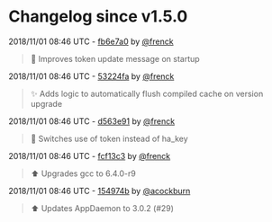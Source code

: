 # Changelog since v1.5.0

2018/11/01 08:46 UTC - [fb6e7a0](https://github.com/hassio-addons/addon-appdaemon3/commit/fb6e7a0bb57a83e0840a0e40ed7fd816af2a1a04) by [@frenck](https://github.com/frenck)
> :shirt: Improves token update message on startup 

2018/11/01 08:46 UTC - [53224fa](https://github.com/hassio-addons/addon-appdaemon3/commit/53224fa2c228b39c4ec90d5c1d02e6d6d20faffb) by [@frenck](https://github.com/frenck)
> :sparkles: Adds logic to automatically flush compiled cache on version upgrade 

2018/11/01 08:46 UTC - [d563e91](https://github.com/hassio-addons/addon-appdaemon3/commit/d563e915ec6dcc4e02048fcf8321ce4bbce8fe6d) by [@frenck](https://github.com/frenck)
> :hammer: Switches use of token instead of ha_key 

2018/11/01 08:46 UTC - [fcf13c3](https://github.com/hassio-addons/addon-appdaemon3/commit/fcf13c3392c162eea6c5d8a4fb49348d3c8f598c) by [@frenck](https://github.com/frenck)
> :arrow_up: Upgrades gcc to 6.4.0-r9 

2018/11/01 08:46 UTC - [154974b](https://github.com/hassio-addons/addon-appdaemon3/commit/154974b96a7b6c08d2c5af93c6214ac4128cd159) by [@acockburn](https://github.com/acockburn)
> :arrow_up: Updates AppDaemon to 3.0.2 (#29) 

